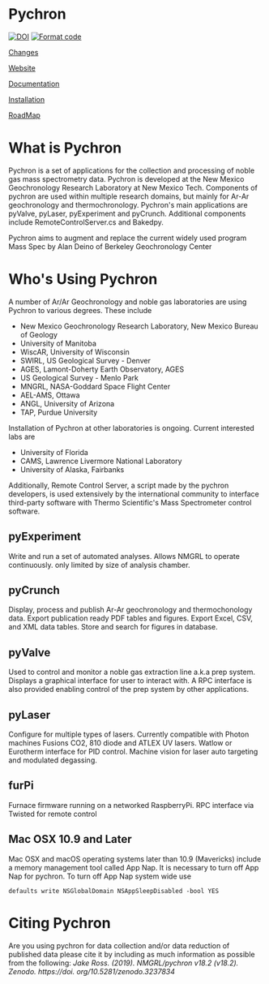 Pychron
========
[![DOI](https://zenodo.org/badge/DOI/10.5281/zenodo.3237834.svg)](https://doi.org/10.5281/zenodo.3237834)
[![Format code](https://github.com/NMGRL/pychron/actions/workflows/format_code.yml/badge.svg?branch=dev%2Fdr)](https://github.com/NMGRL/pychron/actions/workflows/format_code.yml)

[Changes](CHANGELOG.md)

[Website](http://nmgrl.github.io/pychron/)

[Documentation](http://pychron.readthedocs.org)

[Installation](https://github.com/NMGRL/pychron/wiki/Install)

[RoadMap](ROADMAP.md)

What is Pychron
===============

Pychron is a set of applications for the collection and processing of noble gas mass spectrometry data. Pychron is 
developed at the New Mexico Geochronology Research Laboratory at New Mexico Tech. Components of pychron are used 
within multiple research domains, but mainly for Ar-Ar geochronology and thermochronology. Pychron's main 
applications are pyValve, pyLaser, pyExperiment and pyCrunch. Additional components include RemoteControlServer.cs and 
Bakedpy.

Pychron aims to augment and replace the current widely used program Mass Spec by Alan Deino of Berkeley Geochronology Center

Who's Using Pychron
====================

A number of Ar/Ar Geochronology and noble gas laboratories are using Pychron to various degrees. These include 

 - New Mexico Geochronology Research Laboratory, New Mexico Bureau of Geology
 - University of Manitoba
 - WiscAR, University of Wisconsin
 - SWIRL, US Geological Survey - Denver
 - AGES, Lamont-Doherty Earth Observatory, AGES
 - US Geological Survey - Menlo Park
 - MNGRL, NASA-Goddard Space Flight Center
 - AEL-AMS, Ottawa
 - ANGL, University of Arizona
 - TAP, Purdue University

Installation of Pychron at other laboratories is ongoing. Current interested labs are
  
  - University of Florida
  - CAMS, Lawrence Livermore National Laboratory
  - University of Alaska, Fairbanks

Additionally, Remote Control Server, a script made by the pychron developers, is used extensively 
by the international community to interface third-party software with Thermo Scientific's Mass Spectrometer control software.


pyExperiment
--------------
Write and run a set of automated analyses. Allows NMGRL to operate continuously. only limited by size of analysis chamber.

pyCrunch
-------
Display, process and publish Ar-Ar geochronology and thermochonology data. Export publication ready PDF tables and figures. Export Excel, CSV, and XML data tables. Store and search for figures in database.  


pyValve
-----------
Used to control and monitor a noble gas extraction line a.k.a prep system. Displays a graphical interface for user to interact with. A RPC interface is also provided enabling control of the prep system by other applications.

pyLaser
----------
Configure for multiple types of lasers. Currently compatible with Photon machines Fusions CO2, 810 diode and ATLEX UV lasers. Watlow or Eurotherm interface for PID control. Machine vision
for laser auto targeting and modulated degassing.

furPi
-------
Furnace firmware running on a networked RaspberryPi. RPC interface via Twisted for remote control

Mac OSX 10.9 and Later
--------------------
Mac OSX and macOS operating systems later than 10.9 (Mavericks) include a memory management tool called App Nap. It is necessary to 
turn off App Nap for pychron. 
To turn off App Nap system wide use

    
    defaults write NSGlobalDomain NSAppSleepDisabled -bool YES


# Citing Pychron 
Are you using pychron for data collection and/or data reduction of published data please cite it by including as much
information as possible from the following: *Jake Ross. (2019). NMGRL/pychron v18.2 (v18.2). Zenodo. https://doi.
org/10.5281/zenodo.3237834*